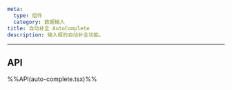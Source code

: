 ```yaml
meta:
  type: 组件
  category: 数据输入
title: 自动补全 AutoComplete
description: 输入框的自动补全功能。
```
---

<!--@include: ./__demo__/basic.md-->

<!--@include: ./__demo__/strict.md-->

<!--@include: ./__demo__/footer.md-->

## API

%%API(auto-complete.tsx)%%
